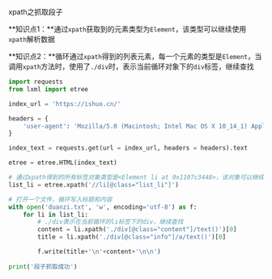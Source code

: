 xpath之抓取段子

**知识点1：**通过`xpath`获取到的元素类型为`Element`，该类型可以继续使用`xpath`解析数据

**知识点2：**循环通过`xpath`得到的列表元素，每一个元素的类型是`Element`，当调用`xpath`方法时，使用了`./div`时，表示当前循环对象下的`div`标签，继续查找

```python
import requests
from lxml import etree

index_url = 'https://ishuo.cn/'

headers = {
    'user-agent': 'Mozilla/5.0 (Macintosh; Intel Mac OS X 10_14_1) AppleWebKit/537.36 (KHTML, like Gecko) Chrome/71.0.3578.98 Safari/537.36',
}

index_text = requests.get(url = index_url, headers = headers).text

etree = etree.HTML(index_text)

# 通过xpath得到的所有标签对象类型是<Element li at 0x1107c3448>，该对象可以继续进行xpath解析
list_li = etree.xpath('//li[@class="list_li"]')

# 打开一个文件，循环写入标题和内容
with open('duanzi.txt', 'w', encoding='utf-8') as f:
    for li in list_li:
        # ./div表示在当前循环的li标签下的div，继续查找
        content = li.xpath('./div[@class="content"]/text()')[0]
        title = li.xpath('./div[@class="info"]/a/text()')[0]

        f.write(title+'\n'+content+'\n\n')
        
print('段子抓取成功')
```


